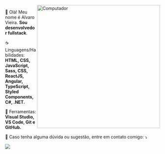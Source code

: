 <img src="https://raw.githubusercontent.com/MicaelliMedeiros/micaellimedeiros/master/image/computer-illustration.png" min-width="400px" max-width="400px" width="400px" align="right" alt="Computador">

<p align="left"> 
 🤙 Olá! Meu nome é Alvaro Vieira. <strong>Sou desenvolvedor fullstack</strong>.<br>
</p>

<p align="left">
  ☕ Linguagens/Habilidades: <strong>HTML, CSS, JavaScript, Sass, CSS, ReactJS, Angular, TypeScript, Styled Components, C#, .NET.</strong>
</p>

<p align="left">
  💼 Ferramentas: <strong>Visual Studio, VS Code, Git e GitHub.</strong>
</p>

<p align="left">
  💌 Caso tenha alguma dúvida ou sugestão, entre em contato comigo: ⤵️
</p>

<p align="left">
  <a href="https://www.linkedin.com/in/alvaro-vieira-siqueira" alt="Linkedin">
  <img src="https://img.shields.io/badge/-Linkedin-0e76a8?style=flat-square&logo=Linkedin&logoColor=white&link=https://www.linkedin.com/in/alvaro-vieira-siqueira" /></a>
</p>



